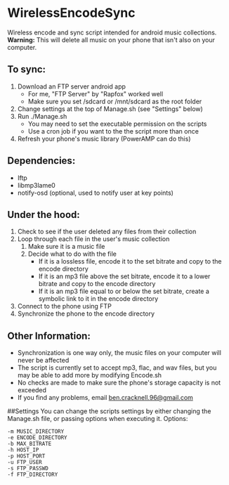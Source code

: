 WirelessEncodeSync
==================

Wireless encode and sync script intended for android music collections.
**Warning:** This will delete all music on your phone that isn't also on your computer.

## To sync:
1. Download an FTP server android app
	* For me, "FTP Server" by "Rapfox" worked well
	* Make sure you set /sdcard or /mnt/sdcard as the root folder
2. Change settings at the top of Manage.sh (see "Settings" below)
3. Run ./Manage.sh
	* You may need to set the executable permission on the scripts
	* Use a cron job if you want to the the script more than once
4. Refresh your phone's music library (PowerAMP can do this)
	
## Dependencies:
* lftp
* libmp3lame0
* notify-osd (optional, used to notify user at key points)

## Under the hood:
1. Check to see if the user deleted any files from their collection
2. Loop through each file in the user's music collection
	1. Make sure it is a music file
	2. Decide what to do with the file
		* If it is a lossless file, encode it to the set bitrate and copy to the encode directory
		* If it is an mp3 file above the set bitrate, encode it to a lower bitrate and copy to the encode directory
		* If it is an mp3 file equal to or below the set bitrate, create a symbolic link to it in the encode directory
3. Connect to the phone using FTP
4. Synchronize the phone to the encode directory

## Other Information:
* Synchronization is one way only, the music files on your computer will never be affected
* The script is currently set to accept mp3, flac, and wav files, but you may be able to add more by modifying Encode.sh
* No checks are made to make sure the phone's storage capacity is not exceeded
* If you find any problems, email ben.cracknell.96@gmail.com

##Settings
You can change the scripts settings by either changing the Manage.sh file, or passing options when executing it.
Options:
```
-m MUSIC_DIRECTORY
-e ENCODE_DIRECTORY
-b MAX_BITRATE
-h HOST_IP
-p HOST_PORT
-u FTP_USER
-s FTP_PASSWD
-f FTP_DIRECTORY
```
